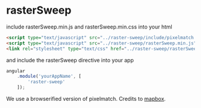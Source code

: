 # rasterSweep

include rasterSweep.min.js and rasterSweep.min.css into your html

```html
<script type="text/javascript" src="../raster-sweep/include/pixelmatch.js"></script>
<script type="text/javascript" src="../raster-sweep/rasterSweep.min.js"></script>
<link rel="stylesheet" type="text/css" href="../raster-sweep/rasterSweep.min.css" />
```

and include the rasterSweep directive into your app

```javascript
angular
    .module('yourAppName', [
        'raster-sweep'
    ]);
```

We use a browserified version of pixelmatch. Credits to [mapbox](https://github.com/mapbox/pixelmatch).
